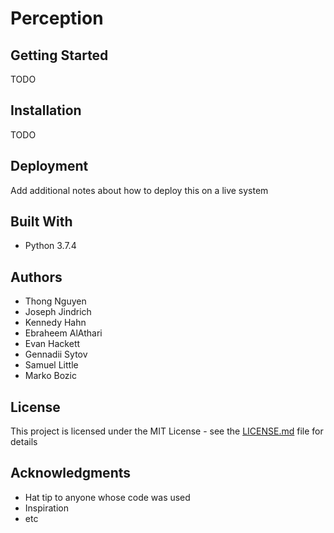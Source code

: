 # Perception

## Getting Started

TODO

## Installation

TODO

## Deployment

Add additional notes about how to deploy this on a live system

## Built With

* Python 3.7.4

## Authors

* Thong Nguyen 
* Joseph Jindrich
* Kennedy Hahn
* Ebraheem AlAthari
* Evan Hackett
* Gennadii Sytov
* Samuel Little
* Marko Bozic

## License

This project is licensed under the MIT License - see the [LICENSE.md](../blob/master/LICENSE) file for details

## Acknowledgments

* Hat tip to anyone whose code was used
* Inspiration
* etc

